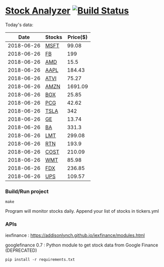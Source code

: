 # [Stock Analyzer](https://ogoyal.github.io/StockAnalyzer/) [![Build Status](https://travis-ci.org/ogoyal/StockAnalyzer.svg?branch=master)](https://travis-ci.org/ogoyal/StockAnalyzer)

Today's data:

| Date| Stocks| Price($) | 
| --- | --- | ---  | 
| 2018-06-26| [MSFT](https://plot.ly/~ogoyal/2)| 99.08 | 
| 2018-06-26| [FB](https://plot.ly/~ogoyal/4)| 199 | 
| 2018-06-26| [AMD](https://plot.ly/~ogoyal/6)| 15.5 | 
| 2018-06-26| [AAPL](https://plot.ly/~ogoyal/8)| 184.43 | 
| 2018-06-26| [ATVI](https://plot.ly/~ogoyal/10)| 75.27 | 
| 2018-06-26| [AMZN](https://plot.ly/~ogoyal/12)| 1691.09 | 
| 2018-06-26| [BOX](https://plot.ly/~ogoyal/14)| 25.85 | 
| 2018-06-26| [PCG](https://plot.ly/~ogoyal/16)| 42.62 | 
| 2018-06-26| [TSLA](https://plot.ly/~ogoyal/18)| 342 | 
| 2018-06-26| [GE](https://plot.ly/~ogoyal/20)| 13.74 | 
| 2018-06-26| [BA](https://plot.ly/~ogoyal/22)| 331.3 | 
| 2018-06-26| [LMT](https://plot.ly/~ogoyal/24)| 299.08 | 
| 2018-06-26| [RTN](https://plot.ly/~ogoyal/26)| 193.9 | 
| 2018-06-26| [COST](https://plot.ly/~ogoyal/28)| 210.09 | 
| 2018-06-26| [WMT](https://plot.ly/~ogoyal/30)| 85.98 | 
| 2018-06-26| [FDX](https://plot.ly/~ogoyal/32)| 236.85 | 
| 2018-06-26| [UPS](https://plot.ly/~ogoyal/34)| 109.57 | 

### Build/Run project

```
make
```

Program will monitor stocks daily. Append your list of stocks in tickers.yml

### APIs
iexfinance : https://addisonlynch.github.io/iexfinance/modules.html

googlefinance 0.7 : Python module to get stock data from Google Finance (DEPRECATED)

```
pip install -r requirements.txt
```
